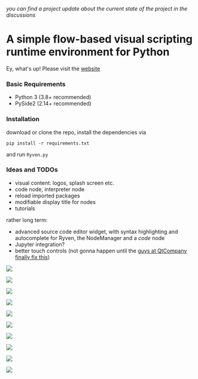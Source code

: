 *you can find a project update about the current state of the project in the discussions*

# A simple flow-based visual scripting runtime environment for Python

Ey, what's up! Please visit the [website](https://ryven.org)

### Basic Requirements

- Python 3 (3.8+ recommended)
- PySide2 (2.14+ recommended)

### Installation

download or clone the repo, install the dependencies via

```
pip install -r requirements.txt
```

and run `Ryven.py`

### Ideas and TODOs
- visual content: logos, splash screen etc.
- code node, interpreter node
- reload imported packages
- modifiable display title for nodes
- tutorials

rather long term:
- advanced source code editor widget, with syntax highlighting and autocomplete for Ryven, the NodeManager and a *code* node
- Jupyter integration?
- better touch controls (not gonna happen until the [guys at QtCompany finally fix this](https://bugreports.qt.io/browse/PYSIDE-287))

![](/docs/images/ryven_screenshot2.png)

![](/docs/images/ui.png)

![](/docs/images/ryven1.png)

![](/docs/images/matrices1.png)

![](/docs/images/checkpoints.png)

![](/docs/images/matplotlib.jpeg)

![](/docs/images/opencv_1.png)

![](/docs/images/matrices2.png)

![](/docs/images/extract_property_1.png)

![](/docs/images/random.png)
